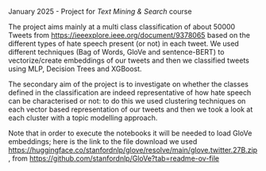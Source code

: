 January 2025 - Project for _Text Mining & Search_ course

The project aims mainly at a multi class classification of about 50000 Tweets from https://ieeexplore.ieee.org/document/9378065 based on the different types of hate speech present (or not) in each tweet. We used different techniques (Bag of Words, GloVe and sentence-BERT) to vectorize/create embeddings of our tweets and then we classified tweets using MLP, Decision Trees and XGBoost.

The secondary aim of the project is to investigate on whether the classes defined in the classification are indeed representative of how hate speech can be characterised or not: to do this we used clustering techniques on each vector based representation of our tweets and then we took a look at each cluster with a topic modelling approach.

Note that in order to execute the notebooks it will be needed to load GloVe embeddings; here is the link to the file download we used https://huggingface.co/stanfordnlp/glove/resolve/main/glove.twitter.27B.zip, from https://github.com/stanfordnlp/GloVe?tab=readme-ov-file
